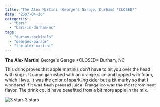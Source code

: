 ```yaml
---
title: "The Alex Martini (George's Garage, Durham) *CLOSED*"
date: "2007-04-26"
categories:
  - "bars"
  - "bars-in-durham-nc"
tags:
  - "durham-cocktails"
  - "georges-garage"
  - "the-alex-martini"
---
```


**The Alex Martini** George's Garage \*CLOSED\* Durham, NC

This drink proves that apple martinis don't have to hit you over the head with sugar. It came garnished with an orange slice and topped with foam, which I love. It was the color of sparkling cider but a bit murky so that I wondered if it was fresh pressed juice. Frangelico was the most prominent flavor. The drink could have benefited from a bit more apple in the mix.




<div class="caption">

![3 stars](http://s3.amazonaws.com/thegourmez-wpmedia/2009/02/rating_avocado1.gif "rating_avocado1") 3 stars</div>

